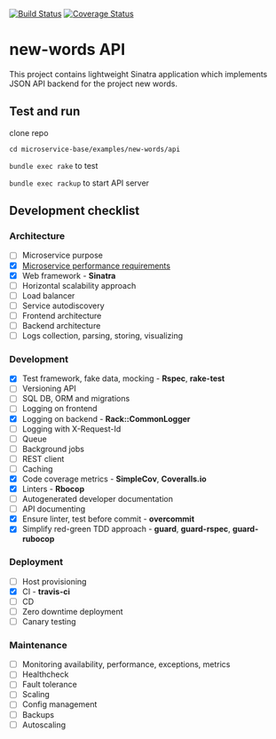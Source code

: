 [![Build Status](https://travis-ci.org/Zloy/microservice-base.svg?branch=master)](https://travis-ci.org/Zloy/microservice-base)
[![Coverage Status](https://coveralls.io/repos/github/Zloy/microservice-base/badge.svg?branch=master)](https://coveralls.io/github/Zloy/microservice-base?branch=master)

# new-words API

This project contains lightweight Sinatra application which implements JSON API backend for the project new words.

## Test and run

clone repo

`cd microservice-base/examples/new-words/api`

`bundle exec rake` to test

`bundle exec rackup` to start API server

## Development checklist

### Architecture
- [ ] Microservice purpose
- [X] [Microservice performance requirements](https://github.com/Zloy/microservice-base/blob/master/examples/new-words/api/docs/performance%20estimates.md)
- [X] Web framework - **Sinatra**
- [ ] Horizontal scalability approach
- [ ] Load balancer
- [ ] Service autodiscovery
- [ ] Frontend architecture
- [ ] Backend architecture
- [ ] Logs collection, parsing, storing, visualizing

### Development
- [X] Test framework, fake data, mocking - **Rspec**, **rake-test**
- [ ] Versioning API
- [ ] SQL DB, ORM and migrations
- [ ] Logging on frontend
- [X] Logging on backend - **Rack::CommonLogger**
- [ ] Logging with X-Request-Id
- [ ] Queue
- [ ] Background jobs
- [ ] REST client
- [ ] Caching
- [X] Code coverage metrics - **SimpleCov**, **Coveralls.io**
- [X] Linters - **Rbocop**
- [ ] Autogenerated developer documentation
- [ ] API documenting
- [X] Ensure linter, test before commit - **overcommit**
- [X] Simplify red-green TDD approach - **guard**, **guard-rspec**, **guard-rubocop**

### Deployment
- [ ] Host provisioning
- [X] CI - **travis-ci**
- [ ] CD
- [ ] Zero downtime deployment
- [ ] Canary testing

### Maintenance
- [ ] Monitoring availability, performance, exceptions, metrics
- [ ] Healthcheck
- [ ] Fault tolerance
- [ ] Scaling
- [ ] Config management
- [ ] Backups
- [ ] Autoscaling
